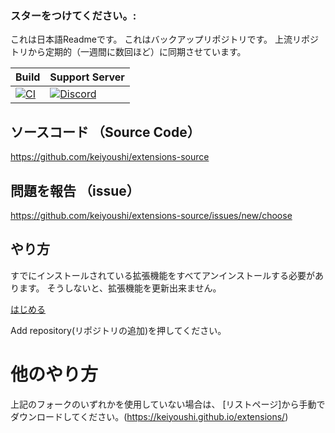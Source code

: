 ### スターをつけてください。:

これは日本語Readmeです。
これはバックアップリポジトリです。
上流リポジトリから定期的（一週間に数回ほど）に同期させています。

| Build | Support Server |
|-------|---------|
| [![CI](https://github.com/keiyoushi/extensions-source/actions/workflows/build_push.yml/badge.svg)](https://github.com/keiyoushi/extensions-source/actions/workflows/build_push.yml) | [![Discord](https://img.shields.io/discord/1193460528052453448.svg?label=discord&labelColor=7289da&color=2c2f33&style=flat)](https://discord.gg/3FbCpdKbdY) |

## ソースコード （Source Code）

https://github.com/keiyoushi/extensions-source

## 問題を報告 （issue）

https://github.com/keiyoushi/extensions-source/issues/new/choose

## やり方

すでにインストールされている拡張機能をすべてアンインストールする必要があります。 そうしないと、拡張機能を更新出来ません。 

[はじめる](https://keiyoushi.github.io/docs/guides/getting-started#adding-the-extension-repo)

Add repository(リポジトリの追加)を押してください。 


# 他のやり方
上記のフォークのいずれかを使用していない場合は、 [リストページ]から手動でダウンロードしてください。(https://keiyoushi.github.io/extensions/)
